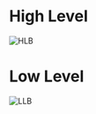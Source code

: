# High Level
![HLB](https://user-images.githubusercontent.com/98841253/157832267-c5d9e48b-3910-4db9-8806-afbe29bf1354.JPG)

# Low Level
![LLB](https://user-images.githubusercontent.com/98841253/157832824-0ee7faef-0b12-489f-9599-af64445b08b8.JPG)

